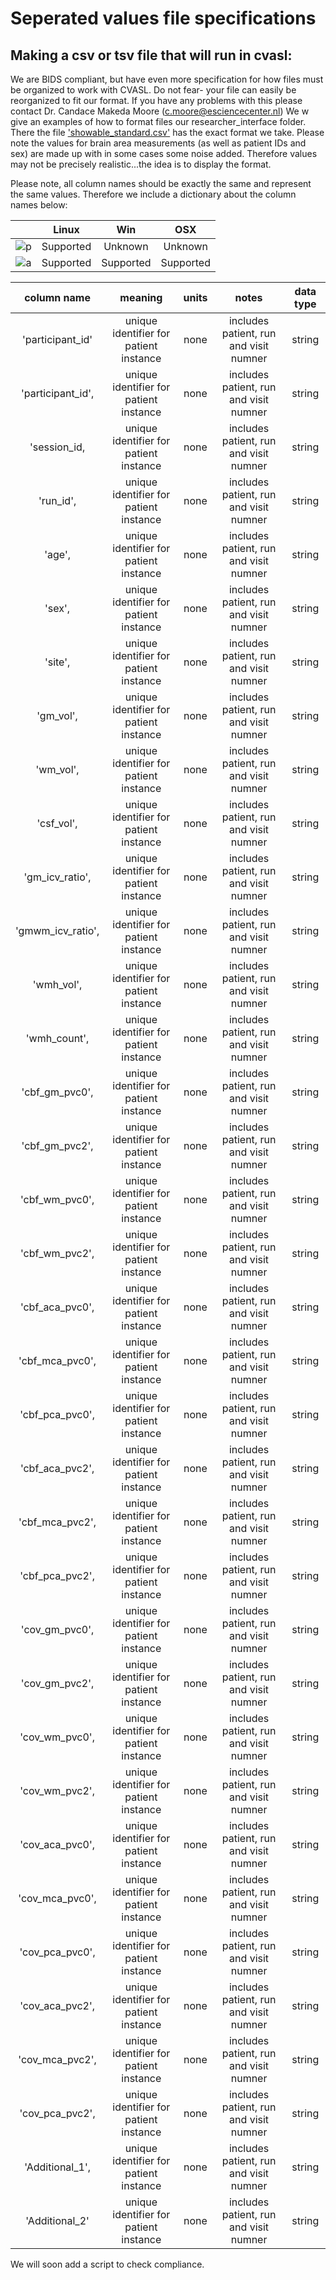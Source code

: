 # Seperated values file specifications


## Making a csv or tsv file that will run in cvasl:

We are BIDS compliant, but have even more specification for how files must be organized to work with CVASL. Do not fear- your file can easily be reorganized to fit our format. If you have any problems with this please contact Dr. Candace Makeda Moore (c.moore@esciencecenter.nl) We w give an examples of how to format files our researcher_interface folder. There the file ['showable_standard.csv'](researcher_interface/sample_sep_values/showable_standard.csv) has the exact format we take. Please note the values for brain area measurements (as well as patient IDs and sex) are made up with in some cases some noise added. Therefore values may not be precisely realistic...the idea is to display the format. 

Please note, all column names should be exactly the same and represent the same values. Therefore we include a dictionary about the column names below:

|                             | Linux     | Win       | OSX       |
|:---------------------------:|:---------:|:---------:|:---------:|
| ![p](etc/python-logo.png)   | Supported | Unknown   | Unknown   |
| ![a](etc/anaconda-logo.png) | Supported | Supported | Supported |



|    column name   | meaning|  units | notes     | data type|
|:----------------:|:------:|:------:|:---------:|:---------:|
| 'participant_id'| unique identifier for patient instance| none  | includes patient, run and visit numner   | string|
| 'participant_id',| unique identifier for patient instance| none  | includes patient, run and visit numner   | string|
|'session_id, | unique identifier for patient instance| none  | includes patient, run and visit numner   | string|        
|'run_id', | unique identifier for patient instance| none  | includes patient, run and visit numner   | string|
|'age',| unique identifier for patient instance| none  | includes patient, run and visit numner   | string|
|'sex',| unique identifier for patient instance| none  | includes patient, run and visit numner   | string|
|'site', | unique identifier for patient instance| none  | includes patient, run and visit numner   | string|
|'gm_vol', | unique identifier for patient instance| none  | includes patient, run and visit numner   | string|
|'wm_vol', | unique identifier for patient instance| none  | includes patient, run and visit numner   | string|
|'csf_vol', | unique identifier for patient instance| none  | includes patient, run and visit numner   | string|
|'gm_icv_ratio', | unique identifier for patient instance| none  | includes patient, run and visit numner   | string|
|'gmwm_icv_ratio',| unique identifier for patient instance| none  | includes patient, run and visit numner   | string|
|'wmh_vol', | unique identifier for patient instance| none  | includes patient, run and visit numner   | string|
|'wmh_count', | unique identifier for patient instance| none  | includes patient, run and visit numner   | string|
|'cbf_gm_pvc0', | unique identifier for patient instance| none  | includes patient, run and visit numner   | string|
|'cbf_gm_pvc2', | unique identifier for patient instance| none  | includes patient, run and visit numner   | string|
|'cbf_wm_pvc0', | unique identifier for patient instance| none  | includes patient, run and visit numner   | string|
|'cbf_wm_pvc2', | unique identifier for patient instance| none  | includes patient, run and visit numner   | string|
|'cbf_aca_pvc0',| unique identifier for patient instance| none  | includes patient, run and visit numner   | string|
|'cbf_mca_pvc0',| unique identifier for patient instance| none  | includes patient, run and visit numner   | string|
|'cbf_pca_pvc0',| unique identifier for patient instance| none  | includes patient, run and visit numner   | string|
|'cbf_aca_pvc2',| unique identifier for patient instance| none  | includes patient, run and visit numner   | string|
|'cbf_mca_pvc2',| unique identifier for patient instance| none  | includes patient, run and visit numner   | string|
|'cbf_pca_pvc2',| unique identifier for patient instance| none  | includes patient, run and visit numner   | string|
|'cov_gm_pvc0', | unique identifier for patient instance| none  | includes patient, run and visit numner   | string|
|'cov_gm_pvc2', | unique identifier for patient instance| none  | includes patient, run and visit numner   | string|
|'cov_wm_pvc0', | unique identifier for patient instance| none  | includes patient, run and visit numner   | string|
|'cov_wm_pvc2', | unique identifier for patient instance| none  | includes patient, run and visit numner   | string|
|'cov_aca_pvc0',| unique identifier for patient instance| none  | includes patient, run and visit numner   | string| 
|'cov_mca_pvc0',| unique identifier for patient instance| none  | includes patient, run and visit numner   | string| 
|'cov_pca_pvc0',| unique identifier for patient instance| none  | includes patient, run and visit numner   | string| 
|'cov_aca_pvc2',| unique identifier for patient instance| none  | includes patient, run and visit numner   | string| 
|'cov_mca_pvc2',| unique identifier for patient instance| none  | includes patient, run and visit numner   | string| 
|'cov_pca_pvc2',| unique identifier for patient instance| none  | includes patient, run and visit numner   | string| 
|'Additional_1',| unique identifier for patient instance| none  | includes patient, run and visit numner   | string| 
|'Additional_2'| unique identifier for patient instance| none  | includes patient, run and visit numner   | string|




 We will soon add a script to check compliance. 